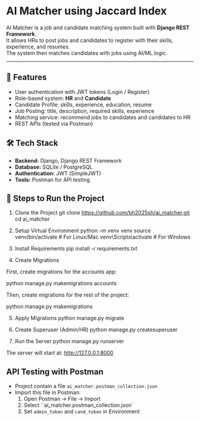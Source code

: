 # AI Matcher using Jaccard Index

AI Matcher is a job and candidate matching system built with **Django REST Framework**.  
It allows HRs to post jobs and candidates to register with their skills, experience, and resumes.  
The system then matches candidates with jobs using AI/ML logic.

---

## 🚀 Features
- User authentication with JWT tokens (Login / Register)
- Role-based system: **HR** and **Candidate**
- Candidate Profile: skills, experience, education, resume
- Job Posting: title, description, required skills, experience
- Matching service: recommend jobs to candidates and candidates to HR
- REST APIs (tested via Postman)



## 🛠️ Tech Stack
- **Backend:** Django, Django REST Framework
- **Database:** SQLite / PostgreSQL
- **Authentication:** JWT (SimpleJWT)
- **Tools:** Postman for API testing


## 🚀 Steps to Run the Project

1. Clone the Project
git clone https://github.com/bh2025sh/ai_matcher.git
cd ai_matcher

2. Setup Virtual Environment
python -m venv venv
source venv/bin/activate   # For Linux/Mac
venv\Scripts\activate      # For Windows

3. Install Requirements
pip install -r requirements.txt

4. Create Migrations

First, create migrations for the accounts app:

python manage.py makemigrations accounts


Then, create migrations for the rest of the project:

python manage.py makemigrations

5. Apply Migrations
python manage.py migrate

6. Create Superuser (Admin/HR)
python manage.py createsuperuser

8. Run the Server
python manage.py runserver

The server will start at:
 http://127.0.0.1:8000

 ## API Testing with Postman
- Project contain a file `ai_matcher.postman_collection.json`
- Import this file in Postman:
  1. Open Postman → File → Import
  2. Select ``ai_matcher.postman_collection.json`
  3. Set `admin_token` and `cand_token` in Environment
